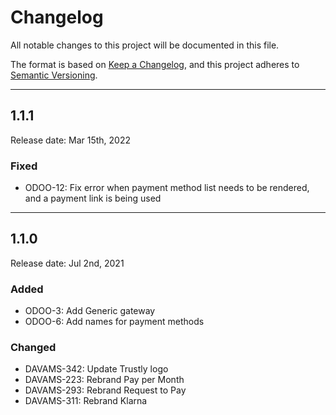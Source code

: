 # Changelog
All notable changes to this project will be documented in this file.

The format is based on [Keep a Changelog](https://keepachangelog.com/en/1.0.0/),
and this project adheres to [Semantic Versioning](https://semver.org/spec/v2.0.0.html).

***

## 1.1.1
Release date: Mar 15th, 2022

### Fixed
+ ODOO-12: Fix error when payment method list needs to be rendered, and a payment link is being used 

***

## 1.1.0
Release date: Jul 2nd, 2021

### Added
+ ODOO-3: Add Generic gateway
+ ODOO-6: Add names for payment methods

### Changed
+ DAVAMS-342: Update Trustly logo
+ DAVAMS-223: Rebrand Pay per Month
+ DAVAMS-293: Rebrand Request to Pay
+ DAVAMS-311: Rebrand Klarna